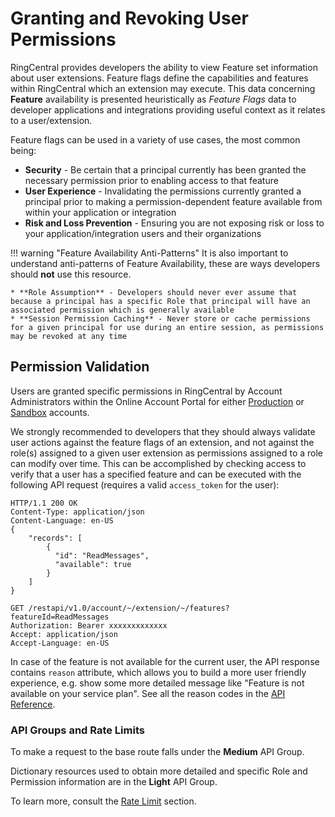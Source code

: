 # Granting and Revoking User Permissions

RingCentral provides developers the ability to view Feature set information about user extensions. Feature flags define the capabilities and features within RingCentral which an extension may execute. This data concerning **Feature** availability is presented heuristically as *Feature Flags* data to developer applications and integrations providing useful context as it relates to a user/extension.

Feature flags can be used in a variety of use cases, the most common being:

* **Security** - Be certain that a principal currently has been granted the necessary permission prior to enabling access to that feature
* **User Experience** - Invalidating the permissions currently granted a principal prior to making a permission-dependent feature available from within your application or integration
* **Risk and Loss Prevention** - Ensuring you are not exposing risk or loss to your application/integration users and their organizations

!!! warning "Feature Availability Anti-Patterns"
    It is also important to understand anti-patterns of Feature Availability, these are ways developers should **not** use this resource.
    
    * **Role Assumption** - Developers should never ever assume that because a principal has a specific Role that principal will have an associated permission which is generally available
    * **Session Permission Caching** - Never store or cache permissions for a given principal for use during an entire session, as permissions may be revoked at any time

## Permission Validation

Users are granted specific permissions in RingCentral by Account Administrators within the Online Account Portal for either [Production](https://service.ringcentral.com) or [Sandbox](https://service.devtest.ringcentral.com) accounts.

We strongly recommended to developers that they should always validate user actions against the feature flags of an extension, and not against the role(s) assigned to a given user extension as permissions assigned to a role can modify over time. This can be accomplished by checking access to verify that a user has a specified feature and can be executed with the following API request (requires a valid `access_token` for the user):

```http tab="Response"
HTTP/1.1 200 OK
Content-Type: application/json
Content-Language: en-US
{
    "records": [
        {
          "id": "ReadMessages",
          "available": true
        }
    ]
}
```

```http tab="Request"
GET /restapi/v1.0/account/~/extension/~/features?featureId=ReadMessages
Authorization: Bearer xxxxxxxxxxxxx
Accept: application/json
Accept-Language: en-US
```

In case of the feature is not available for the current user, the API response contains `reason` attribute, which allows you to build a more user friendly experience, e.g. show some more detailed message like "Feature is not available on your service plan". See all the reason codes in the [API Reference](https://developer.ringcentral.com/api-reference/Features/readUserFeatures).

###  API Groups and Rate Limits

To make a request to the base route falls under the **Medium** API Group.

Dictionary resources used to obtain more detailed and specific Role and Permission information are in the **Light** API Group.

To learn more, consult the [Rate Limit](../../rate-limits/) section.

